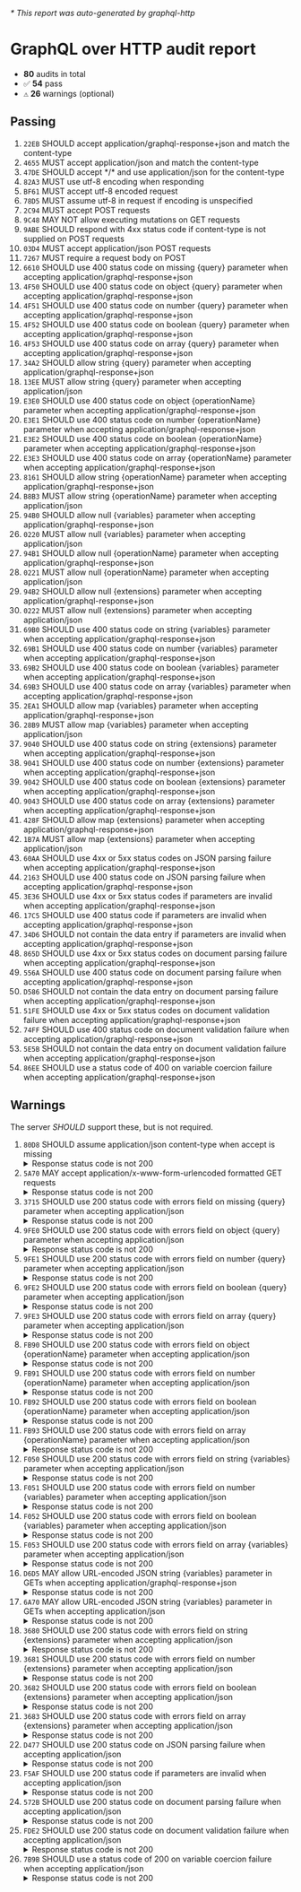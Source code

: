 <i>* This report was auto-generated by graphql-http</i>

<h1>GraphQL over HTTP audit report</h1>

<ul>
<li><b>80</b> audits in total</li>
<li><span style="font-family: monospace">✅</span> <b>54</b> pass</li>
<li><span style="font-family: monospace">⚠️</span> <b>26</b> warnings (optional)</li>
</ul>

<h2>Passing</h2>
<ol>
<li><code>22EB</code> SHOULD accept application/graphql-response+json and match the content-type</li>
<li><code>4655</code> MUST accept application/json and match the content-type</li>
<li><code>47DE</code> SHOULD accept */* and use application/json for the content-type</li>
<li><code>82A3</code> MUST use utf-8 encoding when responding</li>
<li><code>BF61</code> MUST accept utf-8 encoded request</li>
<li><code>78D5</code> MUST assume utf-8 in request if encoding is unspecified</li>
<li><code>2C94</code> MUST accept POST requests</li>
<li><code>9C48</code> MAY NOT allow executing mutations on GET requests</li>
<li><code>9ABE</code> SHOULD respond with 4xx status code if content-type is not supplied on POST requests</li>
<li><code>03D4</code> MUST accept application/json POST requests</li>
<li><code>7267</code> MUST require a request body on POST</li>
<li><code>6610</code> SHOULD use 400 status code on missing {query} parameter when accepting application/graphql-response+json</li>
<li><code>4F50</code> SHOULD use 400 status code on object {query} parameter when accepting application/graphql-response+json</li>
<li><code>4F51</code> SHOULD use 400 status code on number {query} parameter when accepting application/graphql-response+json</li>
<li><code>4F52</code> SHOULD use 400 status code on boolean {query} parameter when accepting application/graphql-response+json</li>
<li><code>4F53</code> SHOULD use 400 status code on array {query} parameter when accepting application/graphql-response+json</li>
<li><code>34A2</code> SHOULD allow string {query} parameter when accepting application/graphql-response+json</li>
<li><code>13EE</code> MUST allow string {query} parameter when accepting application/json</li>
<li><code>E3E0</code> SHOULD use 400 status code on object {operationName} parameter when accepting application/graphql-response+json</li>
<li><code>E3E1</code> SHOULD use 400 status code on number {operationName} parameter when accepting application/graphql-response+json</li>
<li><code>E3E2</code> SHOULD use 400 status code on boolean {operationName} parameter when accepting application/graphql-response+json</li>
<li><code>E3E3</code> SHOULD use 400 status code on array {operationName} parameter when accepting application/graphql-response+json</li>
<li><code>8161</code> SHOULD allow string {operationName} parameter when accepting application/graphql-response+json</li>
<li><code>B8B3</code> MUST allow string {operationName} parameter when accepting application/json</li>
<li><code>94B0</code> SHOULD allow null {variables} parameter when accepting application/graphql-response+json</li>
<li><code>0220</code> MUST allow null {variables} parameter when accepting application/json</li>
<li><code>94B1</code> SHOULD allow null {operationName} parameter when accepting application/graphql-response+json</li>
<li><code>0221</code> MUST allow null {operationName} parameter when accepting application/json</li>
<li><code>94B2</code> SHOULD allow null {extensions} parameter when accepting application/graphql-response+json</li>
<li><code>0222</code> MUST allow null {extensions} parameter when accepting application/json</li>
<li><code>69B0</code> SHOULD use 400 status code on string {variables} parameter when accepting application/graphql-response+json</li>
<li><code>69B1</code> SHOULD use 400 status code on number {variables} parameter when accepting application/graphql-response+json</li>
<li><code>69B2</code> SHOULD use 400 status code on boolean {variables} parameter when accepting application/graphql-response+json</li>
<li><code>69B3</code> SHOULD use 400 status code on array {variables} parameter when accepting application/graphql-response+json</li>
<li><code>2EA1</code> SHOULD allow map {variables} parameter when accepting application/graphql-response+json</li>
<li><code>28B9</code> MUST allow map {variables} parameter when accepting application/json</li>
<li><code>9040</code> SHOULD use 400 status code on string {extensions} parameter when accepting application/graphql-response+json</li>
<li><code>9041</code> SHOULD use 400 status code on number {extensions} parameter when accepting application/graphql-response+json</li>
<li><code>9042</code> SHOULD use 400 status code on boolean {extensions} parameter when accepting application/graphql-response+json</li>
<li><code>9043</code> SHOULD use 400 status code on array {extensions} parameter when accepting application/graphql-response+json</li>
<li><code>428F</code> SHOULD allow map {extensions} parameter when accepting application/graphql-response+json</li>
<li><code>1B7A</code> MUST allow map {extensions} parameter when accepting application/json</li>
<li><code>60AA</code> SHOULD use 4xx or 5xx status codes on JSON parsing failure when accepting application/graphql-response+json</li>
<li><code>2163</code> SHOULD use 400 status code on JSON parsing failure when accepting application/graphql-response+json</li>
<li><code>3E36</code> SHOULD use 4xx or 5xx status codes if parameters are invalid when accepting application/graphql-response+json</li>
<li><code>17C5</code> SHOULD use 400 status code if parameters are invalid when accepting application/graphql-response+json</li>
<li><code>34D6</code> SHOULD not contain the data entry if parameters are invalid when accepting application/graphql-response+json</li>
<li><code>865D</code> SHOULD use 4xx or 5xx status codes on document parsing failure when accepting application/graphql-response+json</li>
<li><code>556A</code> SHOULD use 400 status code on document parsing failure when accepting application/graphql-response+json</li>
<li><code>D586</code> SHOULD not contain the data entry on document parsing failure when accepting application/graphql-response+json</li>
<li><code>51FE</code> SHOULD use 4xx or 5xx status codes on document validation failure when accepting application/graphql-response+json</li>
<li><code>74FF</code> SHOULD use 400 status code on document validation failure when accepting application/graphql-response+json</li>
<li><code>5E5B</code> SHOULD not contain the data entry on document validation failure when accepting application/graphql-response+json</li>
<li><code>86EE</code> SHOULD use a status code of 400 on variable coercion failure when accepting application/graphql-response+json</li>
</ol>

<h2>Warnings</h2>
The server <i>SHOULD</i> support these, but is not required.
<ol>
<li><code>80D8</code> SHOULD assume application/json content-type when accept is missing
<details>
<summary>Response status code is not 200</summary>
<pre><code class="lang-json">{
  "statusText": "Bad Request",
  "status": 400,
  "headers": {
    "x-powered-by": "Express",
    "etag": "W/\"5b5-gDRXf8j0lbjWbmQpeY60iENT2cI\"",
    "date": "<timestamp>",
    "content-type": "application/json; charset=utf-8",
    "content-length": "1461",
    "connection": "close",
    "access-control-allow-origin": "*"
  },
  "body": {
    "errors": [
      {
        "message": "This operation has been blocked as a potential Cross-Site Request Forgery (CSRF). Please either specify a 'content-type' header (with a type that is not one of application/x-www-form-urlencoded, multipart/form-data, text/plain) or provide a non-empty value for one of the following headers: x-apollo-operation-name, apollo-require-preflight\n",
        "extensions": {
          "stacktrace": [
            "BadRequestError: This operation has been blocked as a potential Cross-Site Request Forgery (CSRF). Please either specify a 'content-type' header (with a type that is not one of application/x-www-form-urlencoded, multipart/form-data, text/plain) or provide a non-empty value for one of the following headers: x-apollo-operation-name, apollo-require-preflight",
            "",
            "    at new GraphQLErrorWithCode (file:///home/runner/work/graphql-http/graphql-http/node_modules/@apollo/server/dist/esm/internalErrorClasses.js:7:9)",
            "    at new BadRequestError (file:///home/runner/work/graphql-http/graphql-http/node_modules/@apollo/server/dist/esm/internalErrorClasses.js:75:9)",
            "    at preventCsrf (file:///home/runner/work/graphql-http/graphql-http/node_modules/@apollo/server/dist/esm/preventCsrf.js:29:11)",
            "    at ApolloServer.executeHTTPGraphQLRequest (file:///home/runner/work/graphql-http/graphql-http/node_modules/@apollo/server/dist/esm/ApolloServer.js:478:17)",
            "    at process.processTicksAndRejections (node:internal/process/task_queues:95:5)"
          ],
          "code": "BAD_REQUEST"
        }
      }
    ]
  }
}
</code></pre>
</details>
</li>
<li><code>5A70</code> MAY accept application/x-www-form-urlencoded formatted GET requests
<details>
<summary>Response status code is not 200</summary>
<pre><code class="lang-json">{
  "statusText": "Bad Request",
  "status": 400,
  "headers": {
    "x-powered-by": "Express",
    "etag": "W/\"5b5-gDRXf8j0lbjWbmQpeY60iENT2cI\"",
    "date": "<timestamp>",
    "content-type": "application/json; charset=utf-8",
    "content-length": "1461",
    "connection": "close",
    "access-control-allow-origin": "*"
  },
  "body": {
    "errors": [
      {
        "message": "This operation has been blocked as a potential Cross-Site Request Forgery (CSRF). Please either specify a 'content-type' header (with a type that is not one of application/x-www-form-urlencoded, multipart/form-data, text/plain) or provide a non-empty value for one of the following headers: x-apollo-operation-name, apollo-require-preflight\n",
        "extensions": {
          "stacktrace": [
            "BadRequestError: This operation has been blocked as a potential Cross-Site Request Forgery (CSRF). Please either specify a 'content-type' header (with a type that is not one of application/x-www-form-urlencoded, multipart/form-data, text/plain) or provide a non-empty value for one of the following headers: x-apollo-operation-name, apollo-require-preflight",
            "",
            "    at new GraphQLErrorWithCode (file:///home/runner/work/graphql-http/graphql-http/node_modules/@apollo/server/dist/esm/internalErrorClasses.js:7:9)",
            "    at new BadRequestError (file:///home/runner/work/graphql-http/graphql-http/node_modules/@apollo/server/dist/esm/internalErrorClasses.js:75:9)",
            "    at preventCsrf (file:///home/runner/work/graphql-http/graphql-http/node_modules/@apollo/server/dist/esm/preventCsrf.js:29:11)",
            "    at ApolloServer.executeHTTPGraphQLRequest (file:///home/runner/work/graphql-http/graphql-http/node_modules/@apollo/server/dist/esm/ApolloServer.js:478:17)",
            "    at process.processTicksAndRejections (node:internal/process/task_queues:95:5)"
          ],
          "code": "BAD_REQUEST"
        }
      }
    ]
  }
}
</code></pre>
</details>
</li>
<li><code>3715</code> SHOULD use 200 status code with errors field on missing {query} parameter when accepting application/json
<details>
<summary>Response status code is not 200</summary>
<pre><code class="lang-json">{
  "statusText": "Bad Request",
  "status": 400,
  "headers": {
    "x-powered-by": "Express",
    "etag": "W/\"588-sZ+sg/c+DRv3ORN3VlSdMHvZRkc\"",
    "date": "<timestamp>",
    "content-type": "application/json; charset=utf-8",
    "content-length": "1416",
    "connection": "close",
    "cache-control": "no-store",
    "access-control-allow-origin": "*"
  },
  "body": {
    "errors": [
      {
        "message": "GraphQL operations must contain a non-empty `query` or a `persistedQuery` extension.",
        "extensions": {
          "stacktrace": [
            "BadRequestError: GraphQL operations must contain a non-empty `query` or a `persistedQuery` extension.",
            "    at new GraphQLErrorWithCode (file:///home/runner/work/graphql-http/graphql-http/node_modules/@apollo/server/dist/esm/internalErrorClasses.js:7:9)",
            "    at new BadRequestError (file:///home/runner/work/graphql-http/graphql-http/node_modules/@apollo/server/dist/esm/internalErrorClasses.js:75:9)",
            "    at processGraphQLRequest (file:///home/runner/work/graphql-http/graphql-http/node_modules/@apollo/server/dist/esm/requestPipeline.js:68:13)",
            "    at process.processTicksAndRejections (node:internal/process/task_queues:95:5)",
            "    at async internalExecuteOperation (file:///home/runner/work/graphql-http/graphql-http/node_modules/@apollo/server/dist/esm/ApolloServer.js:585:16)",
            "    at async runHttpQuery (file:///home/runner/work/graphql-http/graphql-http/node_modules/@apollo/server/dist/esm/runHttpQuery.js:129:29)",
            "    at async runPotentiallyBatchedHttpQuery (file:///home/runner/work/graphql-http/graphql-http/node_modules/@apollo/server/dist/esm/httpBatching.js:34:16)",
            "    at async ApolloServer.executeHTTPGraphQLRequest (file:///home/runner/work/graphql-http/graphql-http/node_modules/@apollo/server/dist/esm/ApolloServer.js:496:20)"
          ],
          "code": "BAD_REQUEST"
        }
      }
    ]
  }
}
</code></pre>
</details>
</li>
<li><code>9FE0</code> SHOULD use 200 status code with errors field on object {query} parameter when accepting application/json
<details>
<summary>Response status code is not 200</summary>
<pre><code class="lang-json">{
  "statusText": "Bad Request",
  "status": 400,
  "headers": {
    "x-powered-by": "Express",
    "etag": "W/\"478-8ij0f1w1MThNqXuYJcCeFgzpLvg\"",
    "date": "<timestamp>",
    "content-type": "application/json; charset=utf-8",
    "content-length": "1144",
    "connection": "close",
    "access-control-allow-origin": "*"
  },
  "body": {
    "errors": [
      {
        "message": "GraphQL queries must be strings.",
        "extensions": {
          "stacktrace": [
            "BadRequestError: GraphQL queries must be strings.",
            "    at new GraphQLErrorWithCode (file:///home/runner/work/graphql-http/graphql-http/node_modules/@apollo/server/dist/esm/internalErrorClasses.js:7:9)",
            "    at new BadRequestError (file:///home/runner/work/graphql-http/graphql-http/node_modules/@apollo/server/dist/esm/internalErrorClasses.js:75:9)",
            "    at ensureQueryIsStringOrMissing (file:///home/runner/work/graphql-http/graphql-http/node_modules/@apollo/server/dist/esm/runHttpQuery.js:67:15)",
            "    at runHttpQuery (file:///home/runner/work/graphql-http/graphql-http/node_modules/@apollo/server/dist/esm/runHttpQuery.js:77:13)",
            "    at runPotentiallyBatchedHttpQuery (file:///home/runner/work/graphql-http/graphql-http/node_modules/@apollo/server/dist/esm/httpBatching.js:34:22)",
            "    at ApolloServer.executeHTTPGraphQLRequest (file:///home/runner/work/graphql-http/graphql-http/node_modules/@apollo/server/dist/esm/ApolloServer.js:496:26)",
            "    at process.processTicksAndRejections (node:internal/process/task_queues:95:5)"
          ],
          "code": "BAD_REQUEST"
        }
      }
    ]
  }
}
</code></pre>
</details>
</li>
<li><code>9FE1</code> SHOULD use 200 status code with errors field on number {query} parameter when accepting application/json
<details>
<summary>Response status code is not 200</summary>
<pre><code class="lang-json">{
  "statusText": "Bad Request",
  "status": 400,
  "headers": {
    "x-powered-by": "Express",
    "etag": "W/\"588-sZ+sg/c+DRv3ORN3VlSdMHvZRkc\"",
    "date": "<timestamp>",
    "content-type": "application/json; charset=utf-8",
    "content-length": "1416",
    "connection": "close",
    "cache-control": "no-store",
    "access-control-allow-origin": "*"
  },
  "body": {
    "errors": [
      {
        "message": "GraphQL operations must contain a non-empty `query` or a `persistedQuery` extension.",
        "extensions": {
          "stacktrace": [
            "BadRequestError: GraphQL operations must contain a non-empty `query` or a `persistedQuery` extension.",
            "    at new GraphQLErrorWithCode (file:///home/runner/work/graphql-http/graphql-http/node_modules/@apollo/server/dist/esm/internalErrorClasses.js:7:9)",
            "    at new BadRequestError (file:///home/runner/work/graphql-http/graphql-http/node_modules/@apollo/server/dist/esm/internalErrorClasses.js:75:9)",
            "    at processGraphQLRequest (file:///home/runner/work/graphql-http/graphql-http/node_modules/@apollo/server/dist/esm/requestPipeline.js:68:13)",
            "    at process.processTicksAndRejections (node:internal/process/task_queues:95:5)",
            "    at async internalExecuteOperation (file:///home/runner/work/graphql-http/graphql-http/node_modules/@apollo/server/dist/esm/ApolloServer.js:585:16)",
            "    at async runHttpQuery (file:///home/runner/work/graphql-http/graphql-http/node_modules/@apollo/server/dist/esm/runHttpQuery.js:129:29)",
            "    at async runPotentiallyBatchedHttpQuery (file:///home/runner/work/graphql-http/graphql-http/node_modules/@apollo/server/dist/esm/httpBatching.js:34:16)",
            "    at async ApolloServer.executeHTTPGraphQLRequest (file:///home/runner/work/graphql-http/graphql-http/node_modules/@apollo/server/dist/esm/ApolloServer.js:496:20)"
          ],
          "code": "BAD_REQUEST"
        }
      }
    ]
  }
}
</code></pre>
</details>
</li>
<li><code>9FE2</code> SHOULD use 200 status code with errors field on boolean {query} parameter when accepting application/json
<details>
<summary>Response status code is not 200</summary>
<pre><code class="lang-json">{
  "statusText": "Bad Request",
  "status": 400,
  "headers": {
    "x-powered-by": "Express",
    "etag": "W/\"588-sZ+sg/c+DRv3ORN3VlSdMHvZRkc\"",
    "date": "<timestamp>",
    "content-type": "application/json; charset=utf-8",
    "content-length": "1416",
    "connection": "close",
    "cache-control": "no-store",
    "access-control-allow-origin": "*"
  },
  "body": {
    "errors": [
      {
        "message": "GraphQL operations must contain a non-empty `query` or a `persistedQuery` extension.",
        "extensions": {
          "stacktrace": [
            "BadRequestError: GraphQL operations must contain a non-empty `query` or a `persistedQuery` extension.",
            "    at new GraphQLErrorWithCode (file:///home/runner/work/graphql-http/graphql-http/node_modules/@apollo/server/dist/esm/internalErrorClasses.js:7:9)",
            "    at new BadRequestError (file:///home/runner/work/graphql-http/graphql-http/node_modules/@apollo/server/dist/esm/internalErrorClasses.js:75:9)",
            "    at processGraphQLRequest (file:///home/runner/work/graphql-http/graphql-http/node_modules/@apollo/server/dist/esm/requestPipeline.js:68:13)",
            "    at process.processTicksAndRejections (node:internal/process/task_queues:95:5)",
            "    at async internalExecuteOperation (file:///home/runner/work/graphql-http/graphql-http/node_modules/@apollo/server/dist/esm/ApolloServer.js:585:16)",
            "    at async runHttpQuery (file:///home/runner/work/graphql-http/graphql-http/node_modules/@apollo/server/dist/esm/runHttpQuery.js:129:29)",
            "    at async runPotentiallyBatchedHttpQuery (file:///home/runner/work/graphql-http/graphql-http/node_modules/@apollo/server/dist/esm/httpBatching.js:34:16)",
            "    at async ApolloServer.executeHTTPGraphQLRequest (file:///home/runner/work/graphql-http/graphql-http/node_modules/@apollo/server/dist/esm/ApolloServer.js:496:20)"
          ],
          "code": "BAD_REQUEST"
        }
      }
    ]
  }
}
</code></pre>
</details>
</li>
<li><code>9FE3</code> SHOULD use 200 status code with errors field on array {query} parameter when accepting application/json
<details>
<summary>Response status code is not 200</summary>
<pre><code class="lang-json">{
  "statusText": "Bad Request",
  "status": 400,
  "headers": {
    "x-powered-by": "Express",
    "etag": "W/\"478-8ij0f1w1MThNqXuYJcCeFgzpLvg\"",
    "date": "<timestamp>",
    "content-type": "application/json; charset=utf-8",
    "content-length": "1144",
    "connection": "close",
    "access-control-allow-origin": "*"
  },
  "body": {
    "errors": [
      {
        "message": "GraphQL queries must be strings.",
        "extensions": {
          "stacktrace": [
            "BadRequestError: GraphQL queries must be strings.",
            "    at new GraphQLErrorWithCode (file:///home/runner/work/graphql-http/graphql-http/node_modules/@apollo/server/dist/esm/internalErrorClasses.js:7:9)",
            "    at new BadRequestError (file:///home/runner/work/graphql-http/graphql-http/node_modules/@apollo/server/dist/esm/internalErrorClasses.js:75:9)",
            "    at ensureQueryIsStringOrMissing (file:///home/runner/work/graphql-http/graphql-http/node_modules/@apollo/server/dist/esm/runHttpQuery.js:67:15)",
            "    at runHttpQuery (file:///home/runner/work/graphql-http/graphql-http/node_modules/@apollo/server/dist/esm/runHttpQuery.js:77:13)",
            "    at runPotentiallyBatchedHttpQuery (file:///home/runner/work/graphql-http/graphql-http/node_modules/@apollo/server/dist/esm/httpBatching.js:34:22)",
            "    at ApolloServer.executeHTTPGraphQLRequest (file:///home/runner/work/graphql-http/graphql-http/node_modules/@apollo/server/dist/esm/ApolloServer.js:496:26)",
            "    at process.processTicksAndRejections (node:internal/process/task_queues:95:5)"
          ],
          "code": "BAD_REQUEST"
        }
      }
    ]
  }
}
</code></pre>
</details>
</li>
<li><code>FB90</code> SHOULD use 200 status code with errors field on object {operationName} parameter when accepting application/json
<details>
<summary>Response status code is not 200</summary>
<pre><code class="lang-json">{
  "statusText": "Bad Request",
  "status": 400,
  "headers": {
    "x-powered-by": "Express",
    "etag": "W/\"41a-nyphxrE/ooK9c9ewfugL9Rqrh2Y\"",
    "date": "<timestamp>",
    "content-type": "application/json; charset=utf-8",
    "content-length": "1050",
    "connection": "close",
    "access-control-allow-origin": "*"
  },
  "body": {
    "errors": [
      {
        "message": "`operationName` in a POST body must be a string if provided.",
        "extensions": {
          "stacktrace": [
            "BadRequestError: `operationName` in a POST body must be a string if provided.",
            "    at new GraphQLErrorWithCode (file:///home/runner/work/graphql-http/graphql-http/node_modules/@apollo/server/dist/esm/internalErrorClasses.js:7:9)",
            "    at new BadRequestError (file:///home/runner/work/graphql-http/graphql-http/node_modules/@apollo/server/dist/esm/internalErrorClasses.js:75:9)",
            "    at runHttpQuery (file:///home/runner/work/graphql-http/graphql-http/node_modules/@apollo/server/dist/esm/runHttpQuery.js:97:23)",
            "    at runPotentiallyBatchedHttpQuery (file:///home/runner/work/graphql-http/graphql-http/node_modules/@apollo/server/dist/esm/httpBatching.js:34:22)",
            "    at ApolloServer.executeHTTPGraphQLRequest (file:///home/runner/work/graphql-http/graphql-http/node_modules/@apollo/server/dist/esm/ApolloServer.js:496:26)",
            "    at process.processTicksAndRejections (node:internal/process/task_queues:95:5)"
          ],
          "code": "BAD_REQUEST"
        }
      }
    ]
  }
}
</code></pre>
</details>
</li>
<li><code>FB91</code> SHOULD use 200 status code with errors field on number {operationName} parameter when accepting application/json
<details>
<summary>Response status code is not 200</summary>
<pre><code class="lang-json">{
  "statusText": "Bad Request",
  "status": 400,
  "headers": {
    "x-powered-by": "Express",
    "etag": "W/\"41a-nyphxrE/ooK9c9ewfugL9Rqrh2Y\"",
    "date": "<timestamp>",
    "content-type": "application/json; charset=utf-8",
    "content-length": "1050",
    "connection": "close",
    "access-control-allow-origin": "*"
  },
  "body": {
    "errors": [
      {
        "message": "`operationName` in a POST body must be a string if provided.",
        "extensions": {
          "stacktrace": [
            "BadRequestError: `operationName` in a POST body must be a string if provided.",
            "    at new GraphQLErrorWithCode (file:///home/runner/work/graphql-http/graphql-http/node_modules/@apollo/server/dist/esm/internalErrorClasses.js:7:9)",
            "    at new BadRequestError (file:///home/runner/work/graphql-http/graphql-http/node_modules/@apollo/server/dist/esm/internalErrorClasses.js:75:9)",
            "    at runHttpQuery (file:///home/runner/work/graphql-http/graphql-http/node_modules/@apollo/server/dist/esm/runHttpQuery.js:97:23)",
            "    at runPotentiallyBatchedHttpQuery (file:///home/runner/work/graphql-http/graphql-http/node_modules/@apollo/server/dist/esm/httpBatching.js:34:22)",
            "    at ApolloServer.executeHTTPGraphQLRequest (file:///home/runner/work/graphql-http/graphql-http/node_modules/@apollo/server/dist/esm/ApolloServer.js:496:26)",
            "    at process.processTicksAndRejections (node:internal/process/task_queues:95:5)"
          ],
          "code": "BAD_REQUEST"
        }
      }
    ]
  }
}
</code></pre>
</details>
</li>
<li><code>FB92</code> SHOULD use 200 status code with errors field on boolean {operationName} parameter when accepting application/json
<details>
<summary>Response status code is not 200</summary>
<pre><code class="lang-json">{
  "statusText": "Bad Request",
  "status": 400,
  "headers": {
    "x-powered-by": "Express",
    "etag": "W/\"41a-nyphxrE/ooK9c9ewfugL9Rqrh2Y\"",
    "date": "<timestamp>",
    "content-type": "application/json; charset=utf-8",
    "content-length": "1050",
    "connection": "close",
    "access-control-allow-origin": "*"
  },
  "body": {
    "errors": [
      {
        "message": "`operationName` in a POST body must be a string if provided.",
        "extensions": {
          "stacktrace": [
            "BadRequestError: `operationName` in a POST body must be a string if provided.",
            "    at new GraphQLErrorWithCode (file:///home/runner/work/graphql-http/graphql-http/node_modules/@apollo/server/dist/esm/internalErrorClasses.js:7:9)",
            "    at new BadRequestError (file:///home/runner/work/graphql-http/graphql-http/node_modules/@apollo/server/dist/esm/internalErrorClasses.js:75:9)",
            "    at runHttpQuery (file:///home/runner/work/graphql-http/graphql-http/node_modules/@apollo/server/dist/esm/runHttpQuery.js:97:23)",
            "    at runPotentiallyBatchedHttpQuery (file:///home/runner/work/graphql-http/graphql-http/node_modules/@apollo/server/dist/esm/httpBatching.js:34:22)",
            "    at ApolloServer.executeHTTPGraphQLRequest (file:///home/runner/work/graphql-http/graphql-http/node_modules/@apollo/server/dist/esm/ApolloServer.js:496:26)",
            "    at process.processTicksAndRejections (node:internal/process/task_queues:95:5)"
          ],
          "code": "BAD_REQUEST"
        }
      }
    ]
  }
}
</code></pre>
</details>
</li>
<li><code>FB93</code> SHOULD use 200 status code with errors field on array {operationName} parameter when accepting application/json
<details>
<summary>Response status code is not 200</summary>
<pre><code class="lang-json">{
  "statusText": "Bad Request",
  "status": 400,
  "headers": {
    "x-powered-by": "Express",
    "etag": "W/\"41a-nyphxrE/ooK9c9ewfugL9Rqrh2Y\"",
    "date": "<timestamp>",
    "content-type": "application/json; charset=utf-8",
    "content-length": "1050",
    "connection": "close",
    "access-control-allow-origin": "*"
  },
  "body": {
    "errors": [
      {
        "message": "`operationName` in a POST body must be a string if provided.",
        "extensions": {
          "stacktrace": [
            "BadRequestError: `operationName` in a POST body must be a string if provided.",
            "    at new GraphQLErrorWithCode (file:///home/runner/work/graphql-http/graphql-http/node_modules/@apollo/server/dist/esm/internalErrorClasses.js:7:9)",
            "    at new BadRequestError (file:///home/runner/work/graphql-http/graphql-http/node_modules/@apollo/server/dist/esm/internalErrorClasses.js:75:9)",
            "    at runHttpQuery (file:///home/runner/work/graphql-http/graphql-http/node_modules/@apollo/server/dist/esm/runHttpQuery.js:97:23)",
            "    at runPotentiallyBatchedHttpQuery (file:///home/runner/work/graphql-http/graphql-http/node_modules/@apollo/server/dist/esm/httpBatching.js:34:22)",
            "    at ApolloServer.executeHTTPGraphQLRequest (file:///home/runner/work/graphql-http/graphql-http/node_modules/@apollo/server/dist/esm/ApolloServer.js:496:26)",
            "    at process.processTicksAndRejections (node:internal/process/task_queues:95:5)"
          ],
          "code": "BAD_REQUEST"
        }
      }
    ]
  }
}
</code></pre>
</details>
</li>
<li><code>F050</code> SHOULD use 200 status code with errors field on string {variables} parameter when accepting application/json
<details>
<summary>Response status code is not 200</summary>
<pre><code class="lang-json">{
  "statusText": "Bad Request",
  "status": 400,
  "headers": {
    "x-powered-by": "Express",
    "etag": "W/\"466-OpPmHAsn4oM5zvBonndNbzxWo1s\"",
    "date": "<timestamp>",
    "content-type": "application/json; charset=utf-8",
    "content-length": "1126",
    "connection": "close",
    "access-control-allow-origin": "*"
  },
  "body": {
    "errors": [
      {
        "message": "`variables` in a POST body should be provided as an object, not a recursively JSON-encoded string.",
        "extensions": {
          "stacktrace": [
            "BadRequestError: `variables` in a POST body should be provided as an object, not a recursively JSON-encoded string.",
            "    at new GraphQLErrorWithCode (file:///home/runner/work/graphql-http/graphql-http/node_modules/@apollo/server/dist/esm/internalErrorClasses.js:7:9)",
            "    at new BadRequestError (file:///home/runner/work/graphql-http/graphql-http/node_modules/@apollo/server/dist/esm/internalErrorClasses.js:75:9)",
            "    at runHttpQuery (file:///home/runner/work/graphql-http/graphql-http/node_modules/@apollo/server/dist/esm/runHttpQuery.js:79:23)",
            "    at runPotentiallyBatchedHttpQuery (file:///home/runner/work/graphql-http/graphql-http/node_modules/@apollo/server/dist/esm/httpBatching.js:34:22)",
            "    at ApolloServer.executeHTTPGraphQLRequest (file:///home/runner/work/graphql-http/graphql-http/node_modules/@apollo/server/dist/esm/ApolloServer.js:496:26)",
            "    at process.processTicksAndRejections (node:internal/process/task_queues:95:5)"
          ],
          "code": "BAD_REQUEST"
        }
      }
    ]
  }
}
</code></pre>
</details>
</li>
<li><code>F051</code> SHOULD use 200 status code with errors field on number {variables} parameter when accepting application/json
<details>
<summary>Response status code is not 200</summary>
<pre><code class="lang-json">{
  "statusText": "Bad Request",
  "status": 400,
  "headers": {
    "x-powered-by": "Express",
    "etag": "W/\"414-E6rr7b7CJtPuHGippFX8oDrojxw\"",
    "date": "<timestamp>",
    "content-type": "application/json; charset=utf-8",
    "content-length": "1044",
    "connection": "close",
    "access-control-allow-origin": "*"
  },
  "body": {
    "errors": [
      {
        "message": "`variables` in a POST body must be an object if provided.",
        "extensions": {
          "stacktrace": [
            "BadRequestError: `variables` in a POST body must be an object if provided.",
            "    at new GraphQLErrorWithCode (file:///home/runner/work/graphql-http/graphql-http/node_modules/@apollo/server/dist/esm/internalErrorClasses.js:7:9)",
            "    at new BadRequestError (file:///home/runner/work/graphql-http/graphql-http/node_modules/@apollo/server/dist/esm/internalErrorClasses.js:75:9)",
            "    at runHttpQuery (file:///home/runner/work/graphql-http/graphql-http/node_modules/@apollo/server/dist/esm/runHttpQuery.js:92:23)",
            "    at runPotentiallyBatchedHttpQuery (file:///home/runner/work/graphql-http/graphql-http/node_modules/@apollo/server/dist/esm/httpBatching.js:34:22)",
            "    at ApolloServer.executeHTTPGraphQLRequest (file:///home/runner/work/graphql-http/graphql-http/node_modules/@apollo/server/dist/esm/ApolloServer.js:496:26)",
            "    at process.processTicksAndRejections (node:internal/process/task_queues:95:5)"
          ],
          "code": "BAD_REQUEST"
        }
      }
    ]
  }
}
</code></pre>
</details>
</li>
<li><code>F052</code> SHOULD use 200 status code with errors field on boolean {variables} parameter when accepting application/json
<details>
<summary>Response status code is not 200</summary>
<pre><code class="lang-json">{
  "statusText": "Bad Request",
  "status": 400,
  "headers": {
    "x-powered-by": "Express",
    "etag": "W/\"414-E6rr7b7CJtPuHGippFX8oDrojxw\"",
    "date": "<timestamp>",
    "content-type": "application/json; charset=utf-8",
    "content-length": "1044",
    "connection": "close",
    "access-control-allow-origin": "*"
  },
  "body": {
    "errors": [
      {
        "message": "`variables` in a POST body must be an object if provided.",
        "extensions": {
          "stacktrace": [
            "BadRequestError: `variables` in a POST body must be an object if provided.",
            "    at new GraphQLErrorWithCode (file:///home/runner/work/graphql-http/graphql-http/node_modules/@apollo/server/dist/esm/internalErrorClasses.js:7:9)",
            "    at new BadRequestError (file:///home/runner/work/graphql-http/graphql-http/node_modules/@apollo/server/dist/esm/internalErrorClasses.js:75:9)",
            "    at runHttpQuery (file:///home/runner/work/graphql-http/graphql-http/node_modules/@apollo/server/dist/esm/runHttpQuery.js:92:23)",
            "    at runPotentiallyBatchedHttpQuery (file:///home/runner/work/graphql-http/graphql-http/node_modules/@apollo/server/dist/esm/httpBatching.js:34:22)",
            "    at ApolloServer.executeHTTPGraphQLRequest (file:///home/runner/work/graphql-http/graphql-http/node_modules/@apollo/server/dist/esm/ApolloServer.js:496:26)",
            "    at process.processTicksAndRejections (node:internal/process/task_queues:95:5)"
          ],
          "code": "BAD_REQUEST"
        }
      }
    ]
  }
}
</code></pre>
</details>
</li>
<li><code>F053</code> SHOULD use 200 status code with errors field on array {variables} parameter when accepting application/json
<details>
<summary>Response status code is not 200</summary>
<pre><code class="lang-json">{
  "statusText": "Bad Request",
  "status": 400,
  "headers": {
    "x-powered-by": "Express",
    "etag": "W/\"414-E6rr7b7CJtPuHGippFX8oDrojxw\"",
    "date": "<timestamp>",
    "content-type": "application/json; charset=utf-8",
    "content-length": "1044",
    "connection": "close",
    "access-control-allow-origin": "*"
  },
  "body": {
    "errors": [
      {
        "message": "`variables` in a POST body must be an object if provided.",
        "extensions": {
          "stacktrace": [
            "BadRequestError: `variables` in a POST body must be an object if provided.",
            "    at new GraphQLErrorWithCode (file:///home/runner/work/graphql-http/graphql-http/node_modules/@apollo/server/dist/esm/internalErrorClasses.js:7:9)",
            "    at new BadRequestError (file:///home/runner/work/graphql-http/graphql-http/node_modules/@apollo/server/dist/esm/internalErrorClasses.js:75:9)",
            "    at runHttpQuery (file:///home/runner/work/graphql-http/graphql-http/node_modules/@apollo/server/dist/esm/runHttpQuery.js:92:23)",
            "    at runPotentiallyBatchedHttpQuery (file:///home/runner/work/graphql-http/graphql-http/node_modules/@apollo/server/dist/esm/httpBatching.js:34:22)",
            "    at ApolloServer.executeHTTPGraphQLRequest (file:///home/runner/work/graphql-http/graphql-http/node_modules/@apollo/server/dist/esm/ApolloServer.js:496:26)",
            "    at process.processTicksAndRejections (node:internal/process/task_queues:95:5)"
          ],
          "code": "BAD_REQUEST"
        }
      }
    ]
  }
}
</code></pre>
</details>
</li>
<li><code>D6D5</code> MAY allow URL-encoded JSON string {variables} parameter in GETs when accepting application/graphql-response+json
<details>
<summary>Response status code is not 200</summary>
<pre><code class="lang-json">{
  "statusText": "Bad Request",
  "status": 400,
  "headers": {
    "x-powered-by": "Express",
    "etag": "W/\"5b5-gDRXf8j0lbjWbmQpeY60iENT2cI\"",
    "date": "<timestamp>",
    "content-type": "application/graphql-response+json; charset=utf-8",
    "content-length": "1461",
    "connection": "close",
    "access-control-allow-origin": "*"
  },
  "body": {
    "errors": [
      {
        "message": "This operation has been blocked as a potential Cross-Site Request Forgery (CSRF). Please either specify a 'content-type' header (with a type that is not one of application/x-www-form-urlencoded, multipart/form-data, text/plain) or provide a non-empty value for one of the following headers: x-apollo-operation-name, apollo-require-preflight\n",
        "extensions": {
          "stacktrace": [
            "BadRequestError: This operation has been blocked as a potential Cross-Site Request Forgery (CSRF). Please either specify a 'content-type' header (with a type that is not one of application/x-www-form-urlencoded, multipart/form-data, text/plain) or provide a non-empty value for one of the following headers: x-apollo-operation-name, apollo-require-preflight",
            "",
            "    at new GraphQLErrorWithCode (file:///home/runner/work/graphql-http/graphql-http/node_modules/@apollo/server/dist/esm/internalErrorClasses.js:7:9)",
            "    at new BadRequestError (file:///home/runner/work/graphql-http/graphql-http/node_modules/@apollo/server/dist/esm/internalErrorClasses.js:75:9)",
            "    at preventCsrf (file:///home/runner/work/graphql-http/graphql-http/node_modules/@apollo/server/dist/esm/preventCsrf.js:29:11)",
            "    at ApolloServer.executeHTTPGraphQLRequest (file:///home/runner/work/graphql-http/graphql-http/node_modules/@apollo/server/dist/esm/ApolloServer.js:478:17)",
            "    at process.processTicksAndRejections (node:internal/process/task_queues:95:5)"
          ],
          "code": "BAD_REQUEST"
        }
      }
    ]
  }
}
</code></pre>
</details>
</li>
<li><code>6A70</code> MAY allow URL-encoded JSON string {variables} parameter in GETs when accepting application/json
<details>
<summary>Response status code is not 200</summary>
<pre><code class="lang-json">{
  "statusText": "Bad Request",
  "status": 400,
  "headers": {
    "x-powered-by": "Express",
    "etag": "W/\"5b5-gDRXf8j0lbjWbmQpeY60iENT2cI\"",
    "date": "<timestamp>",
    "content-type": "application/json; charset=utf-8",
    "content-length": "1461",
    "connection": "close",
    "access-control-allow-origin": "*"
  },
  "body": {
    "errors": [
      {
        "message": "This operation has been blocked as a potential Cross-Site Request Forgery (CSRF). Please either specify a 'content-type' header (with a type that is not one of application/x-www-form-urlencoded, multipart/form-data, text/plain) or provide a non-empty value for one of the following headers: x-apollo-operation-name, apollo-require-preflight\n",
        "extensions": {
          "stacktrace": [
            "BadRequestError: This operation has been blocked as a potential Cross-Site Request Forgery (CSRF). Please either specify a 'content-type' header (with a type that is not one of application/x-www-form-urlencoded, multipart/form-data, text/plain) or provide a non-empty value for one of the following headers: x-apollo-operation-name, apollo-require-preflight",
            "",
            "    at new GraphQLErrorWithCode (file:///home/runner/work/graphql-http/graphql-http/node_modules/@apollo/server/dist/esm/internalErrorClasses.js:7:9)",
            "    at new BadRequestError (file:///home/runner/work/graphql-http/graphql-http/node_modules/@apollo/server/dist/esm/internalErrorClasses.js:75:9)",
            "    at preventCsrf (file:///home/runner/work/graphql-http/graphql-http/node_modules/@apollo/server/dist/esm/preventCsrf.js:29:11)",
            "    at ApolloServer.executeHTTPGraphQLRequest (file:///home/runner/work/graphql-http/graphql-http/node_modules/@apollo/server/dist/esm/ApolloServer.js:478:17)",
            "    at process.processTicksAndRejections (node:internal/process/task_queues:95:5)"
          ],
          "code": "BAD_REQUEST"
        }
      }
    ]
  }
}
</code></pre>
</details>
</li>
<li><code>3680</code> SHOULD use 200 status code with errors field on string {extensions} parameter when accepting application/json
<details>
<summary>Response status code is not 200</summary>
<pre><code class="lang-json">{
  "statusText": "Bad Request",
  "status": 400,
  "headers": {
    "x-powered-by": "Express",
    "etag": "W/\"468-TPRc6cNxt9MLpN3l67KK+40WYlI\"",
    "date": "<timestamp>",
    "content-type": "application/json; charset=utf-8",
    "content-length": "1128",
    "connection": "close",
    "access-control-allow-origin": "*"
  },
  "body": {
    "errors": [
      {
        "message": "`extensions` in a POST body should be provided as an object, not a recursively JSON-encoded string.",
        "extensions": {
          "stacktrace": [
            "BadRequestError: `extensions` in a POST body should be provided as an object, not a recursively JSON-encoded string.",
            "    at new GraphQLErrorWithCode (file:///home/runner/work/graphql-http/graphql-http/node_modules/@apollo/server/dist/esm/internalErrorClasses.js:7:9)",
            "    at new BadRequestError (file:///home/runner/work/graphql-http/graphql-http/node_modules/@apollo/server/dist/esm/internalErrorClasses.js:75:9)",
            "    at runHttpQuery (file:///home/runner/work/graphql-http/graphql-http/node_modules/@apollo/server/dist/esm/runHttpQuery.js:82:23)",
            "    at runPotentiallyBatchedHttpQuery (file:///home/runner/work/graphql-http/graphql-http/node_modules/@apollo/server/dist/esm/httpBatching.js:34:22)",
            "    at ApolloServer.executeHTTPGraphQLRequest (file:///home/runner/work/graphql-http/graphql-http/node_modules/@apollo/server/dist/esm/ApolloServer.js:496:26)",
            "    at process.processTicksAndRejections (node:internal/process/task_queues:95:5)"
          ],
          "code": "BAD_REQUEST"
        }
      }
    ]
  }
}
</code></pre>
</details>
</li>
<li><code>3681</code> SHOULD use 200 status code with errors field on number {extensions} parameter when accepting application/json
<details>
<summary>Response status code is not 200</summary>
<pre><code class="lang-json">{
  "statusText": "Bad Request",
  "status": 400,
  "headers": {
    "x-powered-by": "Express",
    "etag": "W/\"416-3vSw59SW7xtE8bbw+NTHlFLLef4\"",
    "date": "<timestamp>",
    "content-type": "application/json; charset=utf-8",
    "content-length": "1046",
    "connection": "close",
    "access-control-allow-origin": "*"
  },
  "body": {
    "errors": [
      {
        "message": "`extensions` in a POST body must be an object if provided.",
        "extensions": {
          "stacktrace": [
            "BadRequestError: `extensions` in a POST body must be an object if provided.",
            "    at new GraphQLErrorWithCode (file:///home/runner/work/graphql-http/graphql-http/node_modules/@apollo/server/dist/esm/internalErrorClasses.js:7:9)",
            "    at new BadRequestError (file:///home/runner/work/graphql-http/graphql-http/node_modules/@apollo/server/dist/esm/internalErrorClasses.js:75:9)",
            "    at runHttpQuery (file:///home/runner/work/graphql-http/graphql-http/node_modules/@apollo/server/dist/esm/runHttpQuery.js:87:23)",
            "    at runPotentiallyBatchedHttpQuery (file:///home/runner/work/graphql-http/graphql-http/node_modules/@apollo/server/dist/esm/httpBatching.js:34:22)",
            "    at ApolloServer.executeHTTPGraphQLRequest (file:///home/runner/work/graphql-http/graphql-http/node_modules/@apollo/server/dist/esm/ApolloServer.js:496:26)",
            "    at process.processTicksAndRejections (node:internal/process/task_queues:95:5)"
          ],
          "code": "BAD_REQUEST"
        }
      }
    ]
  }
}
</code></pre>
</details>
</li>
<li><code>3682</code> SHOULD use 200 status code with errors field on boolean {extensions} parameter when accepting application/json
<details>
<summary>Response status code is not 200</summary>
<pre><code class="lang-json">{
  "statusText": "Bad Request",
  "status": 400,
  "headers": {
    "x-powered-by": "Express",
    "etag": "W/\"416-3vSw59SW7xtE8bbw+NTHlFLLef4\"",
    "date": "<timestamp>",
    "content-type": "application/json; charset=utf-8",
    "content-length": "1046",
    "connection": "close",
    "access-control-allow-origin": "*"
  },
  "body": {
    "errors": [
      {
        "message": "`extensions` in a POST body must be an object if provided.",
        "extensions": {
          "stacktrace": [
            "BadRequestError: `extensions` in a POST body must be an object if provided.",
            "    at new GraphQLErrorWithCode (file:///home/runner/work/graphql-http/graphql-http/node_modules/@apollo/server/dist/esm/internalErrorClasses.js:7:9)",
            "    at new BadRequestError (file:///home/runner/work/graphql-http/graphql-http/node_modules/@apollo/server/dist/esm/internalErrorClasses.js:75:9)",
            "    at runHttpQuery (file:///home/runner/work/graphql-http/graphql-http/node_modules/@apollo/server/dist/esm/runHttpQuery.js:87:23)",
            "    at runPotentiallyBatchedHttpQuery (file:///home/runner/work/graphql-http/graphql-http/node_modules/@apollo/server/dist/esm/httpBatching.js:34:22)",
            "    at ApolloServer.executeHTTPGraphQLRequest (file:///home/runner/work/graphql-http/graphql-http/node_modules/@apollo/server/dist/esm/ApolloServer.js:496:26)",
            "    at process.processTicksAndRejections (node:internal/process/task_queues:95:5)"
          ],
          "code": "BAD_REQUEST"
        }
      }
    ]
  }
}
</code></pre>
</details>
</li>
<li><code>3683</code> SHOULD use 200 status code with errors field on array {extensions} parameter when accepting application/json
<details>
<summary>Response status code is not 200</summary>
<pre><code class="lang-json">{
  "statusText": "Bad Request",
  "status": 400,
  "headers": {
    "x-powered-by": "Express",
    "etag": "W/\"416-3vSw59SW7xtE8bbw+NTHlFLLef4\"",
    "date": "<timestamp>",
    "content-type": "application/json; charset=utf-8",
    "content-length": "1046",
    "connection": "close",
    "access-control-allow-origin": "*"
  },
  "body": {
    "errors": [
      {
        "message": "`extensions` in a POST body must be an object if provided.",
        "extensions": {
          "stacktrace": [
            "BadRequestError: `extensions` in a POST body must be an object if provided.",
            "    at new GraphQLErrorWithCode (file:///home/runner/work/graphql-http/graphql-http/node_modules/@apollo/server/dist/esm/internalErrorClasses.js:7:9)",
            "    at new BadRequestError (file:///home/runner/work/graphql-http/graphql-http/node_modules/@apollo/server/dist/esm/internalErrorClasses.js:75:9)",
            "    at runHttpQuery (file:///home/runner/work/graphql-http/graphql-http/node_modules/@apollo/server/dist/esm/runHttpQuery.js:87:23)",
            "    at runPotentiallyBatchedHttpQuery (file:///home/runner/work/graphql-http/graphql-http/node_modules/@apollo/server/dist/esm/httpBatching.js:34:22)",
            "    at ApolloServer.executeHTTPGraphQLRequest (file:///home/runner/work/graphql-http/graphql-http/node_modules/@apollo/server/dist/esm/ApolloServer.js:496:26)",
            "    at process.processTicksAndRejections (node:internal/process/task_queues:95:5)"
          ],
          "code": "BAD_REQUEST"
        }
      }
    ]
  }
}
</code></pre>
</details>
</li>
<li><code>D477</code> SHOULD use 200 status code on JSON parsing failure when accepting application/json
<details>
<summary>Response status code is not 200</summary>
<pre><code class="lang-json">{
  "statusText": "Bad Request",
  "status": 400,
  "headers": {
    "x-powered-by": "Express",
    "x-content-type-options": "nosniff",
    "date": "<timestamp>",
    "content-type": "text/html; charset=utf-8",
    "content-security-policy": "default-src 'none'",
    "content-length": "1164",
    "connection": "close",
    "access-control-allow-origin": "*"
  },
  "body": "<!DOCTYPE html>\n<html lang=\"en\">\n<head>\n<meta charset=\"utf-8\">\n<title>Error</title>\n</head>\n<body>\n<pre>SyntaxError: Unexpected end of JSON input<br> &nbsp; &nbsp;at JSON.parse (&lt;anonymous&gt;)<br> &nbsp; &nbsp;at parse (/home/runner/work/graphql-http/graphql-http/node_modules/@apollo/server/node_modules/body-parser/lib/types/json.js:92:19)<br> &nbsp; &nbsp;at /home/runner/work/graphql-http/graphql-http/node_modules/@apollo/server/node_modules/body-parser/lib/read.js:128:18<br> &nbsp; &nbsp;at AsyncResource.runInAsyncScope (node:async_hooks:204:9)<br> &nbsp; &nbsp;at invokeCallback (/home/runner/work/graphql-http/graphql-http/node_modules/raw-body/index.js:238:16)<br> &nbsp; &nbsp;at done (/home/runner/work/graphql-http/graphql-http/node_modules/raw-body/index.js:227:7)<br> &nbsp; &nbsp;at IncomingMessage.onEnd (/home/runner/work/graphql-http/graphql-http/node_modules/raw-body/index.js:287:7)<br> &nbsp; &nbsp;at IncomingMessage.emit (node:events:513:28)<br> &nbsp; &nbsp;at endReadableNT (node:internal/streams/readable:1359:12)<br> &nbsp; &nbsp;at process.processTicksAndRejections (node:internal/process/task_queues:82:21)</pre>\n</body>\n</html>\n"
}
</code></pre>
</details>
</li>
<li><code>F5AF</code> SHOULD use 200 status code if parameters are invalid when accepting application/json
<details>
<summary>Response status code is not 200</summary>
<pre><code class="lang-json">{
  "statusText": "Bad Request",
  "status": 400,
  "headers": {
    "x-powered-by": "Express",
    "etag": "W/\"588-sZ+sg/c+DRv3ORN3VlSdMHvZRkc\"",
    "date": "<timestamp>",
    "content-type": "application/json; charset=utf-8",
    "content-length": "1416",
    "connection": "close",
    "cache-control": "no-store",
    "access-control-allow-origin": "*"
  },
  "body": {
    "errors": [
      {
        "message": "GraphQL operations must contain a non-empty `query` or a `persistedQuery` extension.",
        "extensions": {
          "stacktrace": [
            "BadRequestError: GraphQL operations must contain a non-empty `query` or a `persistedQuery` extension.",
            "    at new GraphQLErrorWithCode (file:///home/runner/work/graphql-http/graphql-http/node_modules/@apollo/server/dist/esm/internalErrorClasses.js:7:9)",
            "    at new BadRequestError (file:///home/runner/work/graphql-http/graphql-http/node_modules/@apollo/server/dist/esm/internalErrorClasses.js:75:9)",
            "    at processGraphQLRequest (file:///home/runner/work/graphql-http/graphql-http/node_modules/@apollo/server/dist/esm/requestPipeline.js:68:13)",
            "    at process.processTicksAndRejections (node:internal/process/task_queues:95:5)",
            "    at async internalExecuteOperation (file:///home/runner/work/graphql-http/graphql-http/node_modules/@apollo/server/dist/esm/ApolloServer.js:585:16)",
            "    at async runHttpQuery (file:///home/runner/work/graphql-http/graphql-http/node_modules/@apollo/server/dist/esm/runHttpQuery.js:129:29)",
            "    at async runPotentiallyBatchedHttpQuery (file:///home/runner/work/graphql-http/graphql-http/node_modules/@apollo/server/dist/esm/httpBatching.js:34:16)",
            "    at async ApolloServer.executeHTTPGraphQLRequest (file:///home/runner/work/graphql-http/graphql-http/node_modules/@apollo/server/dist/esm/ApolloServer.js:496:20)"
          ],
          "code": "BAD_REQUEST"
        }
      }
    ]
  }
}
</code></pre>
</details>
</li>
<li><code>572B</code> SHOULD use 200 status code on document parsing failure when accepting application/json
<details>
<summary>Response status code is not 200</summary>
<pre><code class="lang-json">{
  "statusText": "Bad Request",
  "status": 400,
  "headers": {
    "x-powered-by": "Express",
    "etag": "W/\"59f-wZcL/SqdL2p72c+22U9112bt9Sk\"",
    "date": "<timestamp>",
    "content-type": "application/json; charset=utf-8",
    "content-length": "1439",
    "connection": "close",
    "cache-control": "no-store",
    "access-control-allow-origin": "*"
  },
  "body": {
    "errors": [
      {
        "message": "Syntax Error: Expected Name, found <EOF>.",
        "locations": [
          {
            "line": 1,
            "column": 2
          }
        ],
        "extensions": {
          "stacktrace": [
            "GraphQLError: Syntax Error: Expected Name, found <EOF>.",
            "    at syntaxError (/home/runner/work/graphql-http/graphql-http/node_modules/graphql/error/syntaxError.js:15:10)",
            "    at Parser.expectToken (/home/runner/work/graphql-http/graphql-http/node_modules/graphql/language/parser.js:1397:40)",
            "    at Parser.parseName (/home/runner/work/graphql-http/graphql-http/node_modules/graphql/language/parser.js:108:24)",
            "    at Parser.parseField (/home/runner/work/graphql-http/graphql-http/node_modules/graphql/language/parser.js:347:30)",
            "    at Parser.parseSelection (/home/runner/work/graphql-http/graphql-http/node_modules/graphql/language/parser.js:337:14)",
            "    at Parser.many (/home/runner/work/graphql-http/graphql-http/node_modules/graphql/language/parser.js:1511:26)",
            "    at Parser.parseSelectionSet (/home/runner/work/graphql-http/graphql-http/node_modules/graphql/language/parser.js:320:24)",
            "    at Parser.parseOperationDefinition (/home/runner/work/graphql-http/graphql-http/node_modules/graphql/language/parser.js:231:28)",
            "    at Parser.parseDefinition (/home/runner/work/graphql-http/graphql-http/node_modules/graphql/language/parser.js:155:19)",
            "    at Parser.many (/home/runner/work/graphql-http/graphql-http/node_modules/graphql/language/parser.js:1511:26)"
          ],
          "code": "GRAPHQL_PARSE_FAILED"
        }
      }
    ]
  }
}
</code></pre>
</details>
</li>
<li><code>FDE2</code> SHOULD use 200 status code on document validation failure when accepting application/json
<details>
<summary>Response status code is not 200</summary>
<pre><code class="lang-json">{
  "statusText": "Bad Request",
  "status": 400,
  "headers": {
    "x-powered-by": "Express",
    "etag": "W/\"5ae-cH8StyqXwjsvF8Ml3ZMaXdrpW14\"",
    "date": "<timestamp>",
    "content-type": "application/json; charset=utf-8",
    "content-length": "1454",
    "connection": "close",
    "cache-control": "no-store",
    "access-control-allow-origin": "*"
  },
  "body": {
    "errors": [
      {
        "message": "Syntax Error: Invalid number, expected digit but got: \"f\".",
        "locations": [
          {
            "line": 1,
            "column": 4
          }
        ],
        "extensions": {
          "stacktrace": [
            "GraphQLError: Syntax Error: Invalid number, expected digit but got: \"f\".",
            "    at syntaxError (/home/runner/work/graphql-http/graphql-http/node_modules/graphql/error/syntaxError.js:15:10)",
            "    at readNumber (/home/runner/work/graphql-http/graphql-http/node_modules/graphql/language/lexer.js:550:40)",
            "    at readNextToken (/home/runner/work/graphql-http/graphql-http/node_modules/graphql/language/lexer.js:413:14)",
            "    at Lexer.lookahead (/home/runner/work/graphql-http/graphql-http/node_modules/graphql/language/lexer.js:84:29)",
            "    at Lexer.advance (/home/runner/work/graphql-http/graphql-http/node_modules/graphql/language/lexer.js:67:38)",
            "    at Parser.advanceLexer (/home/runner/work/graphql-http/graphql-http/node_modules/graphql/language/parser.js:1536:31)",
            "    at Parser.expectToken (/home/runner/work/graphql-http/graphql-http/node_modules/graphql/language/parser.js:1393:12)",
            "    at Parser.many (/home/runner/work/graphql-http/graphql-http/node_modules/graphql/language/parser.js:1507:10)",
            "    at Parser.parseSelectionSet (/home/runner/work/graphql-http/graphql-http/node_modules/graphql/language/parser.js:320:24)",
            "    at Parser.parseOperationDefinition (/home/runner/work/graphql-http/graphql-http/node_modules/graphql/language/parser.js:231:28)"
          ],
          "code": "GRAPHQL_PARSE_FAILED"
        }
      }
    ]
  }
}
</code></pre>
</details>
</li>
<li><code>7B9B</code> SHOULD use a status code of 200 on variable coercion failure when accepting application/json
<details>
<summary>Response status code is not 200</summary>
<pre><code class="lang-json">{
  "statusText": "Bad Request",
  "status": 400,
  "headers": {
    "x-powered-by": "Express",
    "etag": "W/\"bb6-gXaURMU/HGIiPsrBiHj0x/xi2Cw\"",
    "date": "<timestamp>",
    "content-type": "application/json; charset=utf-8",
    "content-length": "2998",
    "connection": "close",
    "cache-control": "no-store",
    "access-control-allow-origin": "*"
  },
  "body": {
    "errors": [
      {
        "message": "Unknown type \"ID\".",
        "locations": [
          {
            "line": 1,
            "column": 26
          }
        ],
        "extensions": {
          "stacktrace": [
            "GraphQLError: Unknown type \"ID\".",
            "    at Object.NamedType (/home/runner/work/graphql-http/graphql-http/node_modules/graphql/validation/rules/KnownTypeNamesRule.js:65:11)",
            "    at Object.enter (/home/runner/work/graphql-http/graphql-http/node_modules/graphql/language/visitor.js:301:32)",
            "    at Object.enter (/home/runner/work/graphql-http/graphql-http/node_modules/graphql/utilities/TypeInfo.js:391:27)",
            "    at visit (/home/runner/work/graphql-http/graphql-http/node_modules/graphql/language/visitor.js:197:21)",
            "    at validate (/home/runner/work/graphql-http/graphql-http/node_modules/graphql/validation/validate.js:91:24)",
            "    at processGraphQLRequest (file:///home/runner/work/graphql-http/graphql-http/node_modules/@apollo/server/dist/esm/requestPipeline.js:97:34)",
            "    at process.processTicksAndRejections (node:internal/process/task_queues:95:5)",
            "    at async internalExecuteOperation (file:///home/runner/work/graphql-http/graphql-http/node_modules/@apollo/server/dist/esm/ApolloServer.js:585:16)",
            "    at async runHttpQuery (file:///home/runner/work/graphql-http/graphql-http/node_modules/@apollo/server/dist/esm/runHttpQuery.js:129:29)",
            "    at async runPotentiallyBatchedHttpQuery (file:///home/runner/work/graphql-http/graphql-http/node_modules/@apollo/server/dist/esm/httpBatching.js:34:16)"
          ],
          "code": "GRAPHQL_VALIDATION_FAILED"
        }
      },
      {
        "message": "Variable \"$id\" is never used in operation \"CoerceFailure\".",
        "locations": [
          {
            "line": 1,
            "column": 21
          }
        ],
        "extensions": {
          "stacktrace": [
            "GraphQLError: Variable \"$id\" is never used in operation \"CoerceFailure\".",
            "    at Object.leave (/home/runner/work/graphql-http/graphql-http/node_modules/graphql/validation/rules/NoUnusedVariablesRule.js:39:15)",
            "    at Object.leave (/home/runner/work/graphql-http/graphql-http/node_modules/graphql/language/visitor.js:324:32)",
            "    at Object.leave (/home/runner/work/graphql-http/graphql-http/node_modules/graphql/utilities/TypeInfo.js:411:21)",
            "    at visit (/home/runner/work/graphql-http/graphql-http/node_modules/graphql/language/visitor.js:197:21)",
            "    at validate (/home/runner/work/graphql-http/graphql-http/node_modules/graphql/validation/validate.js:91:24)",
            "    at processGraphQLRequest (file:///home/runner/work/graphql-http/graphql-http/node_modules/@apollo/server/dist/esm/requestPipeline.js:97:34)",
            "    at process.processTicksAndRejections (node:internal/process/task_queues:95:5)",
            "    at async internalExecuteOperation (file:///home/runner/work/graphql-http/graphql-http/node_modules/@apollo/server/dist/esm/ApolloServer.js:585:16)",
            "    at async runHttpQuery (file:///home/runner/work/graphql-http/graphql-http/node_modules/@apollo/server/dist/esm/runHttpQuery.js:129:29)",
            "    at async runPotentiallyBatchedHttpQuery (file:///home/runner/work/graphql-http/graphql-http/node_modules/@apollo/server/dist/esm/httpBatching.js:34:16)"
          ],
          "code": "GRAPHQL_VALIDATION_FAILED"
        }
      }
    ]
  }
}
</code></pre>
</details>
</li>
</ol>

